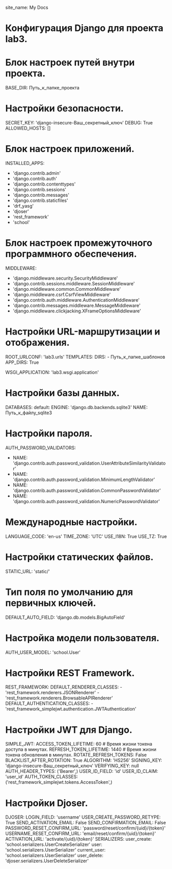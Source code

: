 site_name: My Docs

# Конфигурация Django для проекта lab3.

# Блок настроек путей внутри проекта.
BASE_DIR: Путь_к_папке_проекта

# Настройки безопасности.
SECRET_KEY: 'django-insecure-Ваш_секретный_ключ'
DEBUG: True
ALLOWED_HOSTS: []

# Блок настроек приложений.
INSTALLED_APPS:
  - 'django.contrib.admin'
  - 'django.contrib.auth'
  - 'django.contrib.contenttypes'
  - 'django.contrib.sessions'
  - 'django.contrib.messages'
  - 'django.contrib.staticfiles'
  - 'drf_yasg'
  - 'djoser'
  - 'rest_framework'
  - 'school'

# Блок настроек промежуточного программного обеспечения.
MIDDLEWARE:
  - 'django.middleware.security.SecurityMiddleware'
  - 'django.contrib.sessions.middleware.SessionMiddleware'
  - 'django.middleware.common.CommonMiddleware'
  - 'django.middleware.csrf.CsrfViewMiddleware'
  - 'django.contrib.auth.middleware.AuthenticationMiddleware'
  - 'django.contrib.messages.middleware.MessageMiddleware'
  - 'django.middleware.clickjacking.XFrameOptionsMiddleware'

# Настройки URL-маршрутизации и отображения.
ROOT_URLCONF: 'lab3.urls'
TEMPLATES:
  DIRS:
    - Путь_к_папке_шаблонов
  APP_DIRS: True

WSGI_APPLICATION: 'lab3.wsgi.application'

# Настройки базы данных.
DATABASES:
  default:
    ENGINE: 'django.db.backends.sqlite3'
    NAME: Путь_к_файлу_sqlite3

# Настройки пароля.
AUTH_PASSWORD_VALIDATORS:
  - NAME: 'django.contrib.auth.password_validation.UserAttributeSimilarityValidator'
  - NAME: 'django.contrib.auth.password_validation.MinimumLengthValidator'
  - NAME: 'django.contrib.auth.password_validation.CommonPasswordValidator'
  - NAME: 'django.contrib.auth.password_validation.NumericPasswordValidator'

# Международные настройки.
LANGUAGE_CODE: 'en-us'
TIME_ZONE: 'UTC'
USE_I18N: True
USE_TZ: True

# Настройки статических файлов.
STATIC_URL: 'static/'

# Тип поля по умолчанию для первичных ключей.
DEFAULT_AUTO_FIELD: 'django.db.models.BigAutoField'

# Настройка модели пользователя.
AUTH_USER_MODEL: 'school.User'

# Настройки REST Framework.
REST_FRAMEWORK:
  DEFAULT_RENDERER_CLASSES:
    - 'rest_framework.renderers.JSONRenderer'
    - 'rest_framework.renderers.BrowsableAPIRenderer'
  DEFAULT_AUTHENTICATION_CLASSES:
    - 'rest_framework_simplejwt.authentication.JWTAuthentication'

# Настройки JWT для Django.
SIMPLE_JWT:
  ACCESS_TOKEN_LIFETIME: 60  # Время жизни токена доступа в минутах.
  REFRESH_TOKEN_LIFETIME: 1440  # Время жизни токена обновления в минутах.
  ROTATE_REFRESH_TOKENS: False
  BLACKLIST_AFTER_ROTATION: True
  ALGORITHM: 'HS256'
  SIGNING_KEY: 'django-insecure-Ваш_секретный_ключ'
  VERIFYING_KEY: null
  AUTH_HEADER_TYPES: ('Bearer',)
  USER_ID_FIELD: 'id'
  USER_ID_CLAIM: 'user_id'
  AUTH_TOKEN_CLASSES: ('rest_framework_simplejwt.tokens.AccessToken',)

# Настройки Djoser.
DJOSER:
  LOGIN_FIELD: 'username'
  USER_CREATE_PASSWORD_RETYPE: True
  SEND_ACTIVATION_EMAIL: False
  SEND_CONFIRMATION_EMAIL: False
  PASSWORD_RESET_CONFIRM_URL: 'password/reset/confirm/{uid}/{token}'
  USERNAME_RESET_CONFIRM_URL: 'email/reset/confirm/{uid}/{token}'
  ACTIVATION_URL: 'activate/{uid}/{token}'
  SERIALIZERS:
    user_create: 'school.serializers.UserCreateSerializer'
    user: 'school.serializers.UserSerializer'
    current_user: 'school.serializers.UserSerializer'
    user_delete: 'djoser.serializers.UserDeleteSerializer'
